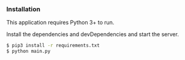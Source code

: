 ### Installation

This application requires Python 3+ to run.

Install the dependencies and devDependencies and start the server.

```sh
$ pip3 install -r requirements.txt
$ python main.py
```

